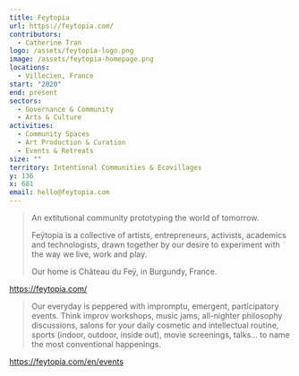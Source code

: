 ```yaml
---
title: Feytopia
url: https://feytopia.com/
contributors:
  - Catherine Tran
logo: /assets/feytopia-logo.png
image: /assets/feytopia-homepage.png
locations:
  - Villecien, France
start: "2020"
end: present
sectors:
  - Governance & Community
  - Arts & Culture
activities:
  - Community Spaces
  - Art Production & Curation
  - Events & Retreats
size: ""
territory: Intentional Communities & Ecovillages
y: 136
x: 681
email: hello@feytopia.com
---
```

> An extitutional community prototyping the world of tomorrow. 
> 
> Feÿtopia is a collective of artists, entrepreneurs, activists, academics and technologists, drawn together by our desire to experiment with the way we live, work and play. 
> 
> Our home is Château du Feÿ, in Burgundy, France.

https://feytopia.com/ 

>Our everyday is peppered with impromptu, emergent, participatory events. Think improv workshops, music jams, all-nighter philosophy discussions, salons for your daily cosmetic and intellectual routine, sports (indoor, outdoor, inside out), movie screenings, talks… to name the most conventional happenings.

https://feytopia.com/en/events
